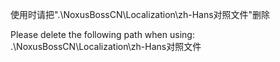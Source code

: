 使用时请把".\NoxusBossCN\Localization\zh-Hans对照文件"删除

Please delete the following path when using: .\NoxusBossCN\Localization\zh-Hans对照文件
